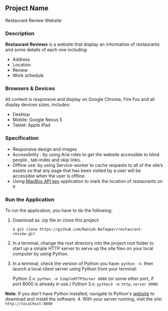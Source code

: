 ## Project Name
Restaurant Review Website

### Description
 **Restaurant Reviews** is a website that display an information of restaurants and some details of each one including: 
   * Address
   * Location 
   * Review
   * Work schedule

### Browsers & Devices
All content is responsive and display on Google Chrome, Fire Fox and all display devices sizes, includes:
   * Desktop
   * Mobile: Google Nexus 5
   * Tablet: Apple iPad

### Specification

 * Responsive design and images
 * Accessibility : by using Aria roles to get the website accessible to blind 
   people , tab-index and skip links. 
 * Offline use: by using Service-worker to cache requests to all of the site’s assets so that any page that has been visited by a user will be accessible when 
   the user is offline.
 * Using [MapBox API key](https://www.mapbox.com/install/) application to mark the location of restaurants 
   on it

### Run the Application
To run the application, you have to do the following:
   1. Download as .zip file or clone this project:

      ``` $ git clone https://github.com/Raniah-Bafaqeer/restaurant-review.git ```

   2. In a terminal, change the root directory into the project root folder to start up a simple HTTP server to serve up the site files on your local computer by using Python.
   3. In a terminal, check the version of Python you have: `python -V`. then launch a local client server using Python from your terminal:

      Python 2.x:  `python -m SimpleHTTPServer 8000` (or some other port, if port 8000 is already in use.) 
      Python 3.x:  `python3 -m http.server 8000`. 

   **Note**: If you don't have Python installed, navigate to Python's [website](https://www.python.org/) to download and install the software.
   4. With your server running, visit the site: `http://localhost:8000`




